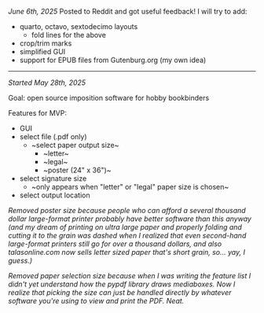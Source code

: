 *June 6th, 2025*
Posted to Reddit and got useful feedback! I will try to add:
- quarto, octavo, sextodecimo layouts 
  - fold lines for the above
- crop/trim marks
- simplified GUI
- support for EPUB files from Gutenburg.org (my own idea)


---

*Started May 28th, 2025*

Goal: open source imposition software for hobby bookbinders

Features for MVP:
- GUI
- select file (.pdf only)
  - ~select paper output size~
      - ~letter~
      - ~legal~
      - ~poster (24" x 36")~
- select signature size
    - ~only appears when "letter" or "legal" paper size is chosen~
- select output location

*Removed poster size because people who can afford a several thousand dollar large-format printer probably have 
better software than this anyway (and my dream of printing on ultra large paper and properly folding and cutting it 
to the grain was dashed when I realized that even second-hand large-format printers still go for over a thousand 
dollars, and also talasonline.com now sells letter sized paper that's short grain, so... yay, I guess.)*

*Removed paper selection size because when I was writing the feature list I didn't yet understand how the pypdf 
library draws mediaboxes. Now I realize that picking the size can just be handled directly by whatever software 
you're using to view and print the PDF. Neat.*
